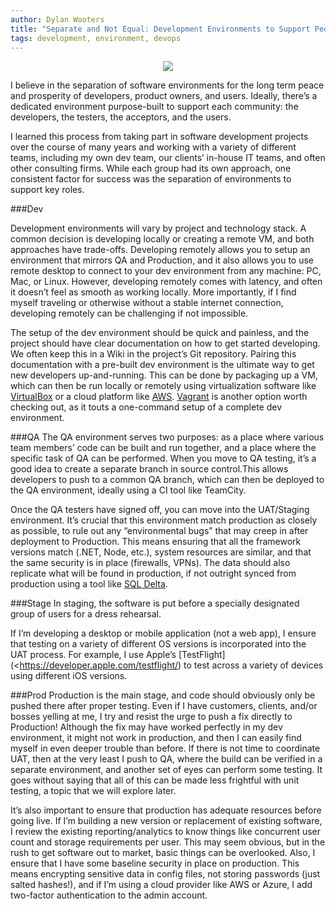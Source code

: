 ```yaml
---
author: Dylan Wooters
title: "Separate and Not Equal: Development Environments to Support People, Process, and Automation"
tags: development, environment, devops
---
```

<div class="separator" style="clear: both; text-align: center;"><img border="0" src="/blog/2017/01/18/separate-not-equal-dev-environments/bauhausstage.jpg"/></div>

I believe in the separation of software environments for the long term peace and prosperity of developers, product owners, and users. Ideally, there’s a dedicated environment purpose-built to support each community: the developers, the testers, the acceptors, and the users.

I learned this process from taking part in software development projects over the course of many years and working with a variety of different teams, including my own dev team, our clients’ in-house IT teams, and often other consulting firms. While each group had its own approach, one consistent factor for success was the separation of environments to support key roles.

###Dev

Development environments will vary by project and technology stack. A common decision is developing locally or creating a remote VM, and both approaches have trade-offs. Developing remotely allows you to setup an environment that mirrors QA and Production, and it also allows you to use remote desktop to connect to your dev environment from any machine: PC, Mac, or Linux. However, developing remotely comes with latency, and often it doesn’t feel as smooth as working locally. More importantly, if I find myself traveling or otherwise without a stable internet connection, developing remotely can be challenging if not impossible.

The setup of the dev environment should be quick and painless, and the project should have clear documentation on how to get started developing. We often keep this in a Wiki in the project’s Git repository. Pairing this documentation with a pre-built dev environment is the ultimate way to get new developers up-and-running. This can be done by packaging up a VM, which can then be run locally or remotely using virtualization software like [VirtualBox](www.virtualbox.org) or a cloud platform like [AWS](https://aws.amazon.com). [Vagrant](https://www.vagrantup.com) is another option worth checking out, as it touts a one-command setup of a complete dev environment.

###QA
The QA environment serves two purposes: as a place where various team members’ code can be built and run together, and a place where the specific task of QA can be performed. When you move to QA testing, it’s a good idea to create a separate branch in source control.This allows developers to push to a common QA branch, which can then be deployed to the QA environment, ideally using a CI tool like TeamCity.

Once the QA testers have signed off, you can move into the UAT/Staging environment. It’s crucial that this environment match production as closely as possible, to rule out any “environmental bugs” that may creep in after deployment to Production. This means ensuring that all the framework versions match (.NET, Node, etc.), system resources are similar, and that the same security is in place (firewalls, VPNs). The data should also replicate what will be found in production, if not outright synced from production using a tool like [SQL Delta](https://www.sqldelta.com/).

###Stage
In staging, the software is put before a specially designated group of users for a dress rehearsal.

If I’m developing a desktop or mobile application (not a web app), I ensure that testing on a variety of different OS versions is incorporated into the UAT process. For example, I use Apple’s [TestFlight](<https://developer.apple.com/testflight/) to test across a variety of devices using different iOS versions.

###Prod
Production is the main stage, and code should obviously only be pushed there after proper testing. Even if I have customers, clients, and/or bosses yelling at me, I try and resist the urge to push a fix directly to Production! Although the fix may have worked perfectly in my dev environment, it might not work in production, and then I can easily find myself in even deeper trouble than before. If there is not time to coordinate UAT, then at the very least I push to QA, where the build can be verified in a separate environment, and another set of eyes can perform some testing. It goes without saying that all of this can be made less frightful with unit testing, a topic that we will explore later.

It’s also important to ensure that production has adequate resources before going live. If I’m building a new version or replacement of existing software, I review the existing reporting/​analytics to know things like concurrent user count and storage requirements per user. This may seem obvious, but in the rush to get software out to market, basic things can be overlooked. Also, I ensure that I have some baseline security in place on production. This means encrypting sensitive data in config files, not storing passwords (just salted hashes!), and if I’m using a cloud provider like AWS or Azure, I add two-factor authentication to the admin account.
